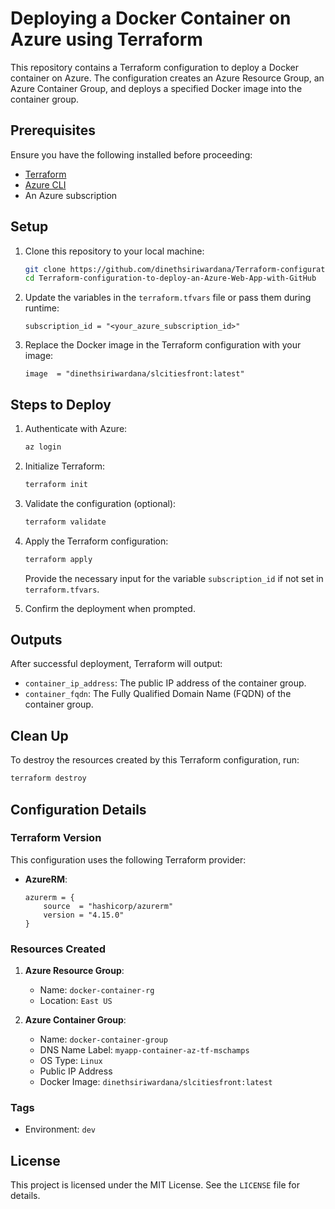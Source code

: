 # Deploying a Docker Container on Azure using Terraform

This repository contains a Terraform configuration to deploy a Docker container on Azure. The configuration creates an Azure Resource Group, an Azure Container Group, and deploys a specified Docker image into the container group.

## Prerequisites

Ensure you have the following installed before proceeding:

- [Terraform](https://www.terraform.io/downloads.html)
- [Azure CLI](https://learn.microsoft.com/en-us/cli/azure/install-azure-cli)
- An Azure subscription

## Setup

1. Clone this repository to your local machine:

   ```bash
   git clone https://github.com/dinethsiriwardana/Terraform-configuration-to-deploy-an-Azure-Web-App-with-GitHub.git
   cd Terraform-configuration-to-deploy-an-Azure-Web-App-with-GitHub
   ```

2. Update the variables in the `terraform.tfvars` file or pass them during runtime:

   ```hcl
   subscription_id = "<your_azure_subscription_id>"
   ```

3. Replace the Docker image in the Terraform configuration with your image:
   ```hcl
   image  = "dinethsiriwardana/slcitiesfront:latest"
   ```

## Steps to Deploy

1. Authenticate with Azure:

   ```bash
   az login
   ```

2. Initialize Terraform:

   ```bash
   terraform init
   ```

3. Validate the configuration (optional):

   ```bash
   terraform validate
   ```

4. Apply the Terraform configuration:

   ```bash
   terraform apply
   ```

   Provide the necessary input for the variable `subscription_id` if not set in `terraform.tfvars`.

5. Confirm the deployment when prompted.

## Outputs

After successful deployment, Terraform will output:

- `container_ip_address`: The public IP address of the container group.
- `container_fqdn`: The Fully Qualified Domain Name (FQDN) of the container group.

## Clean Up

To destroy the resources created by this Terraform configuration, run:

```bash
terraform destroy
```

## Configuration Details

### Terraform Version

This configuration uses the following Terraform provider:

- **AzureRM**:
  ```hcl
  azurerm = {
      source  = "hashicorp/azurerm"
      version = "4.15.0"
  }
  ```

### Resources Created

1. **Azure Resource Group**:

   - Name: `docker-container-rg`
   - Location: `East US`

2. **Azure Container Group**:
   - Name: `docker-container-group`
   - DNS Name Label: `myapp-container-az-tf-mschamps`
   - OS Type: `Linux`
   - Public IP Address
   - Docker Image: `dinethsiriwardana/slcitiesfront:latest`

### Tags

- Environment: `dev`

## License

This project is licensed under the MIT License. See the `LICENSE` file for details.
